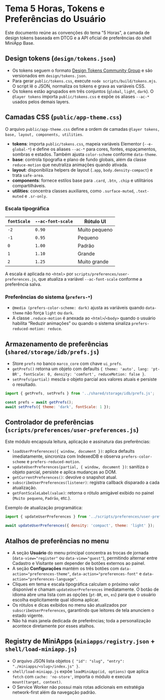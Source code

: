 # Tema 5 Horas, Tokens e Preferências do Usuário

Este documento reúne as convenções do tema "5 Horas", a camada de design tokens baseada em DTCG e a API oficial de preferências
do shell MiniApp Base.

## Design tokens (`design/tokens.json`)

- Os tokens seguem o formato [Design Tokens Community Group](https://design-tokens.org/) e são versionados em `design/tokens.json`.
- Para gerar `public/tokens.css`, execute `node scripts/build/tokens.mjs`. O script lê o JSON, normaliza os tokens e grava as variáveis CSS.
- Os tokens estão agrupados em três conjuntos (`global`, `light`, `dark`). O `@layer tokens` importa `public/tokens.css` e expõe os aliases `--ac-*` usados pelos demais layers.

## Camadas CSS (`public/app-theme.css`)

O arquivo `public/app-theme.css` define a ordem de camadas `@layer tokens, base, layout, components, utilities`.

- **tokens**: importa `public/tokens.css`, mapeia variáveis Elementor (`--e-global-*`) e define os aliases `--ac-*` para cores, fontes,
  espaçamentos, sombras e estados. Também ajusta `color-scheme` conforme `data-theme`.
- **base**: controla tipografia e plano de fundo globais, além da classe `reduce-motion` que neutraliza animações quando ativada.
- **layout**: disponibiliza helpers de layout (`.app`, `body.density-compact`) e trata `safe-area`.
- **components**: fornece estilos base para `.card`, `.btn`, `.chip` e utilitários compartilháveis.
- **utilities**: concentra classes auxiliares, como `.surface-muted`, `.text-muted` e `.sr-only`.

### Escala tipográfica

| `fontScale` | `--ac-font-scale` | Rótulo UI         |
|-------------|-------------------|-------------------|
| `-2`        | `0.90`             | Muito pequeno     |
| `-1`        | `0.95`             | Pequeno           |
| `0`         | `1.00`             | Padrão            |
| `1`         | `1.10`             | Grande            |
| `2`         | `1.25`             | Muito grande      |

A escala é aplicada no `<html>` por `scripts/preferences/user-preferences.js`, que atualiza a variável `--ac-font-scale` conforme a preferência salva.

### Preferências do sistema (`prefers-*`)

- `@media (prefers-color-scheme: dark)` ajusta as variáveis quando `data-theme` não força `light` ou `dark`.
- A classe `.reduce-motion` é anexada ao `<html>`/`<body>` quando o usuário habilita “Reduzir animações” ou quando o sistema sinaliza `prefers-reduced-motion: reduce`.

## Armazenamento de preferências (`shared/storage/idb/prefs.js`)

- Store `prefs` no banco `marco_core` com chave `ui_prefs`.
- `getPrefs()` retorna um objeto com defaults `{ theme: 'auto', lang: 'pt-BR', fontScale: 0, density: 'comfort', reduceMotion: false }`.
- `setPrefs(partial)` mescla o objeto parcial aos valores atuais e persiste o resultado.

```js
import { getPrefs, setPrefs } from '../shared/storage/idb/prefs.js';

const prefs = await getPrefs();
await setPrefs({ theme: 'dark', fontScale: 1 });
```

## Controlador de preferências (`scripts/preferences/user-preferences.js`)

Este módulo encapsula leitura, aplicação e assinatura das preferências:

- `loadUserPreferences({ window, document })`: aplica defaults imediatamente, sincroniza com IndexedDB e observa `prefers-color-scheme` e `prefers-reduced-motion`.
- `updateUserPreferences(partial, { window, document })`: sanitiza o objeto parcial, persiste e aplica mudanças ao DOM.
- `getCurrentPreferences()`: devolve o snapshot atual.
- `subscribeUserPreferences(listener)`: registra callback disparado a cada atualização.
- `getFontScaleLabel(value)`: retorna o rótulo amigável exibido no painel (`Muito pequeno`, `Padrão`, etc.).

Exemplo de atualização programática:

```js
import { updateUserPreferences } from '../scripts/preferences/user-preferences.js';

await updateUserPreferences({ density: 'compact', theme: 'light' });
```

## Atalhos de preferências no menu

- A seção **Usuário** do menu principal concentra as trocas de jornada (`data-view="register"` ou `data-view="guest"`), permitindo alternar entre Cadastro e Visitante sem depender de botões externos ao painel.
- A seção **Configurações** mantém os três botões com `data-action="preferences-theme"`, `data-action="preferences-font"` e `data-action="preferences-language"`.
- Cliques em tema e escala tipográfica calculam o próximo valor disponível e chamam `updateUserPreferences` imediatamente. O botão de idioma abre uma lista com as opções (`pt-BR`, `en`, `es`) para que o usuário escolha explicitamente qual idioma aplicar.
- Os rótulos e dicas exibidos no menu são atualizados por `subscribeUserPreferences`, garantindo que leitores de tela anunciem o estado vigente.
- Não há mais janela dedicada de preferências; toda a personalização acontece diretamente por esses atalhos.

## Registry de MiniApps (`miniapps/registry.json` + `shell/load-miniapp.js`)

- O arquivo JSON lista objetos `{ "id": "slug", "entry": "./miniapps/<slug>/index.js" }`.
- `shell/load-miniapp.js` expõe `loadMiniApp(id, options)` que aplica `fetch` com `cache: 'no-store'`, importa o módulo e executa `mount(target, context)`.
- O Service Worker não possui mais rotas adicionais em estratégia network-first além da navegação padrão.
